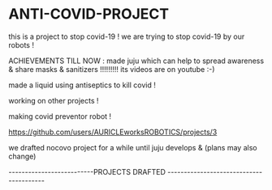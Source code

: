 # ANTI-COVID-PROJECT
this is a project to stop covid-19 !
we are trying to stop covid-19 by our  robots  !



ACHIEVEMENTS TILL NOW :
made juju which can help to spread awareness & share masks & sanitizers !!!!!!!!!
its videos are on youtube :-)

made a liquid using antiseptics to kill covid !

working on other projects !

making covid preventor robot !

https://github.com/users/AURICLEworksROBOTICS/projects/3

we drafted nocovo project for a while until juju develops & 
(plans may also change)

--------------------------PROJECTS DRAFTED ----------------------------------------




